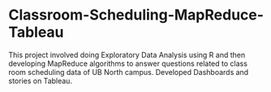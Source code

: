 # Classroom-Scheduling-MapReduce-Tableau
This project involved doing Exploratory Data Analysis using R and then developing MapReduce algorithms to answer questions related to class room scheduling data of UB North campus. Developed Dashboards and stories on Tableau.
